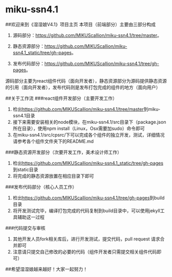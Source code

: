 # miku-ssn4.1

##欢迎来到《湿湿娘V4.1》项目主页
本项目（前端部分）主要由三部分构成

1. 源码部分：<https://github.com/MIKUScallion/miku-ssn4.1/tree/master>。

2. 静态资源部分：<https://github.com/MIKUScallion/miku-ssn4.1_static/tree/gh-pages>。

3. 发布代码部分：<https://github.com/MIKUScallion/miku-ssn4.1/tree/gh-pages>。

源码部分主要为react组件代码（面向开发者），静态资源部分为源码提供静态资源的引用（面向开发者），发布代码则是发布打包完成的组件的地方（面向用户）

##关于工作流
###react组件开发部分（主要开发工作）
1. 检出<https://github.com/MIKUScallion/miku-ssn4.1/tree/master>到miku-ssn4.1目录
2. 接下来需要安装相关的node模块，在miku-ssn4.1/src目录下（package.json所在目录），使用npm install（Linux，Osx需要加sudo）命令即可
3. 在miku-ssn4.1/src/cpsrc/下可以完成各个组件的独立开发，测试，详细情况请参考各个组件文件夹下的README.md

###静态资源开发部分（次要开发工作，美术设计师工作）
1. 检出<https://github.com/MIKUScallion/miku-ssn4.1_static/tree/gh-pages>到static目录
2. 将完成的静态资源放置在相应目录下即可

###发布代码部分（核心人员工作）
1. 检出<https://github.com/MIKUScallion/miku-ssn4.1/tree/gh-pages>到build目录
2. 将开发测试完毕，编译打包完成的代码复制到build目录中，可以使用jekyll工具辅助这一过程

###代码提交与审核
1. 其他开发人员fork相关库后，进行开发测试，提交代码，pull request 请求合并即可
2. 注意请只提交自己修改的必要的代码（组件开发者只需提交相关组件代码即可）

##希望湿湿娘越来越好！大家一起努力！



